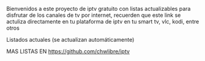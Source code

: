

Bienvenidos a este proyecto de iptv gratuito con listas actualizables para disfrutar de los canales de tv por internet, recuerden que este link se actuliza directamente en tu plataforma de iptv en tu smart tv, vlc, kodi, entre otros


Listados actuales (se actualizan automáticamente)



MAS LISTAS EN https://github.com/chwlibre/iptv
